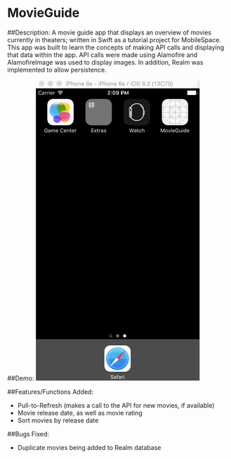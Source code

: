 # MovieGuide

##Description:
A movie guide app that displays an overview of movies currently in theaters; written in Swift as a tutorial project for MobileSpace. This app was built to learn the concepts of making API calls and displaying that data within the app. API calls were made using Alamofire and AlamofireImage was used to display images. In addition, Realm was implemented to allow persistence.

##Demo:
![](MovieGuide.gif)

##Features/Functions Added:
- Pull-to-Refresh (makes a call to the API for new movies, if available)
- Movie release date, as well as movie rating
- Sort movies by release date

##Bugs Fixed:
- Duplicate movies being added to Realm database
